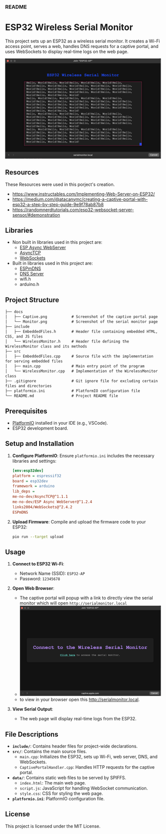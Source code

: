 ### README

# ESP32 Wireless Serial Monitor

This project sets up an ESP32 as a wireless serial monitor. It creates a Wi-Fi access point, serves a web, handles DNS requests for a captive portal, and uses WebSockets to display real-time logs on the web page.

![Alt text](docs/Monitor.png)

## Resources

These Resources were used in this porject's creation.

-   https://www.instructables.com/Implementing-Web-Server-on-ESP32/
-   https://medium.com/@atacanymc/creating-a-captive-portal-with-esp32-a-step-by-step-guide-9e9f78ab87b8
-   https://randomnerdtutorials.com/esp32-websocket-server-sensor/#demonstration

## Libraries

-   Non built in libraries used in this project are:
    -   [ESP Async WebServer](https://github.com/dvarrel/ESPAsyncWebSrv)
    -   [AsyncTCP](https://github.com/dvarrel/AsyncTCP)
    -   [WebSockets](https://github.com/Links2004/arduinoWebSockets)
-   Built in libraries used in this project are:
    -   [ESPmDNS](https://github.com/espressif/arduino-esp32/tree/master/libraries/ESPmDNS)
    -   [DNS Server](https://github.com/espressif/arduino-esp32/tree/master/libraries/DNSServer)
    -   wifi.h
    -   arduino.h

## Project Structure

```plaintext
├── docs
│   ├── Captive.png           # Screenshot of the captive portal page
│   └── Monitor.png           # Screenshot of the serial monitor page
├── include
│   ├── EmbeddedFiles.h       # Header file containing embedded HTML, CSS, and JS files
│   └── WirelessMonitor.h     # Header file defining the WirelessMonitor class and its methods
├── src
│   ├── EmbeddedFiles.cpp     # Source file with the implementation for serving embedded files
│   ├── main.cpp              # Main entry point of the program
│   └── WirelessMonitor.cpp   # Implementation of the WirelessMonitor class
├── .gitignore                # Git ignore file for excluding certain files and directories
├── platformio.ini            # PlatformIO configuration file
└── README.md                 # Project README file

```

## Prerequisites

-   [PlatformIO](https://platformio.org/) installed in your IDE (e.g., VSCode).
-   ESP32 development board.

## Setup and Installation

1.  **Configure PlatformIO**:
    Ensure `platformio.ini` includes the necessary libraries and settings:

    ```ini
    [env:esp32dev]
    platform = espressif32
    board = esp32dev
    framework = arduino
    lib_deps =
    me-no-dev/AsyncTCP@^1.1.1
    me-no-dev/ESP Async WebServer@^1.2.4
    links2004/WebSockets@^2.4.2
    ESPmDNS

    ```


2.  **Upload Firmware**:
    Compile and upload the firmware code to your ESP32:
    ```sh
    pio run --target upload
    ```

## Usage

1. **Connect to ESP32 Wi-Fi**:

    - Network Name (SSID): `ESP32-AP`
    - Password: `12345678`

2. **Open Web Browser**:

    - The captive portal will popup with a link to directly view the serial monitor which will open `http://serialmonitor.local`
    - ![Alt text](docs/Captive.png)
    - to view in your browser open this http://serialmonitor.local.

3. **View Serial Output**:
    - The web page will display real-time logs from the ESP32.

## File Descriptions

-   **`include/`**: Contains header files for project-wide declarations.
-   **`src/`**: Contains the main source files.
    -   `main.cpp`: Initializes the ESP32, sets up Wi-Fi, web server, DNS, and WebSockets.
    -   `CaptivePortalHandler.cpp`: Handles HTTP requests for the captive portal.
-   **`data/`**: Contains static web files to be served by SPIFFS.
    -   `index.html`: The main web page.
    -   `script.js`: JavaScript for handling WebSocket communication.
    -   `style.css`: CSS for styling the web page.
-   **`platformio.ini`**: PlatformIO configuration file.

## License

This project is licensed under the MIT License.
